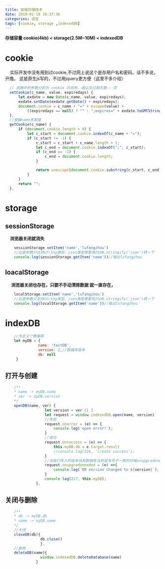 ```yaml
---
title: 前端存储技术
date: 2019-01-18 10:37:36
categories: 语言
tags: [cookie, storage ,indexedDB]
---
```


<meta name="referrer" content="no-referrer" />


**存储容量 cookie(4kb) < storage(2.5M~10M) < indexedDB**
# cookie
&nbsp;&nbsp;&nbsp;&nbsp;实际开发中没有用到过cookie,不过网上说这个是存用户名和密码。话不多说，开撸。
这是原生js写的，不过用jquery更方便（这里不多介绍）
``` javascript
  // 函数中的参数分别为 cookie 的名称、值以及过期天数---存
  setCookie(c_name, value, expiredays) {
      let exdate = new Date(c_name, value, expiredays);
      exdate.setDate(exdate.getDate() + expiredays);
      document.cookie = c_name + "=" + escape(value) +
          ((expiredays == null) ? "" : ";expires=" + exdate.toGMTString())
  },
  //根据name来取值
  getCookie(c_name) {
      if (document.cookie.length > 0) {
          let c_start = document.cookie.indexOf(c_name + "=");
          if (c_start != -1) {
              c_start = c_start + c_name.length + 1;
              let c_end = document.cookie.indexOf(";", c_start);
              if (c_end == -1) {
                  c_end = document.cookie.length;
              }

              return unescape(document.cookie.substring(c_start, c_end));
          }
      }
      return "";
  },
```
# storage
## sessionStorage
&nbsp;&nbsp;&nbsp;&nbsp;**浏览器关闭就消失**
```javascript
    sessionStorage.setItem('name','lufangzhou')
    //后面参数只支持string类型，json类型需要用JSON.stringify('json')转一下
    console.log(sessionStorage.getItem('name'))//输出lufangzhou
```
## loacalStorage
&nbsp;&nbsp;&nbsp;&nbsp; **浏览器关闭也存在，只要不手动清除数据 就一直存在，**
```javascript
    localStorage.setItem('name','lufangzhou')
    //后面参数只支持string类型，json类型需要用JSON.stringify('json')转一下
    console.log(localStorage.getItem('name'))//输出lufangzhou
```
# indexDB
``` javascript
    //先定义个数据库
    let myDB = {
               name: 'testDB',
               version: 2,//数据库版本
               db: null
     }
```
## 打开与创建
``` javascript
    /**
    * name -> myDB.name
    * ver -> myDB.version
    */
    openDB(name, ver) {
                  let version = ver || 1
                  let request = window.indexedDB.open(name, version)
                  //失败
                  request.onerror = (e) => {
                      console.log('open error!');
                  }
                  //成功
                  request.onsuccess = (e) => {
                      this.myDB.db = e.target.result
                      //console.log(216, 'create success');
                  }
                  //当我们传入的版本号和数据库当前版本号不一致的时候onupgradeneeded就会被调用
                  request.onupgradeneeded = (e) =>{
                      console.log(`DB version changed to ${version}`);
                  }
                  console.log(217, this.myDB);
              },
```
## 关闭与删除
``` javascript
    /**
    * db -> myDB.db
    * name -> myDB.name
    */
    //关闭
    closeDB(db){
                db.close()
                },
    //删除
    deleteDB(name){
                window.indexedDB.deleteDatabase(name)
              }

```